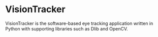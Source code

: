 # VisionTracker
 VisionTracker is the software-based eye tracking application written in Python with supporting libraries such as Dlib and OpenCV.
